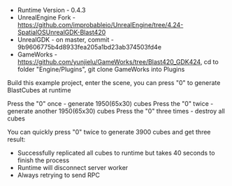* Runtime Version - 0.4.3
* UnrealEngine Fork - https://github.com/improbableio/UnrealEngine/tree/4.24-SpatialOSUnrealGDK-Blast420
* UnrealGDK - on master, commit - 9b9606775b4d8933fea205a1bd23ab374503fd4e
* GameWorks - https://github.com/yunjielu/GameWorks/tree/Blast420_GDK424, cd to folder "Engine/Plugins", git clone GameWorks into Plugins


Build this example project, enter the scene, you can press "0" to generate BlastCubes at runtime

Press the "0" once - generate 1950(65x30) cubes
Press the "0" twice - generate another 1950(65x30) cubes
Press the "0" three times - destroy all cubes

You can quickly press "0" twice to generate 3900 cubes and get three result:
* Successfully replicated all cubes to runtime but takes 40 seconds to finish the process
* Runtime will disconnect server worker
* Always retrying to send RPC
